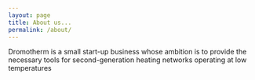 ```yaml
---
layout: page
title: About us...
permalink: /about/
---
```


Dromotherm is a small start-up business whose ambition is to provide the necessary tools for second-generation heating networks operating at low temperatures

